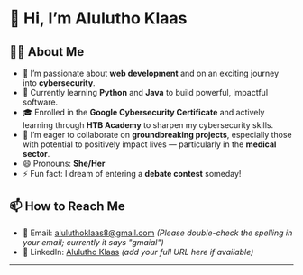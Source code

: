 # 👋 Hi, I’m Alulutho Klaas

## 👩‍💻 About Me
- 🔭 I’m passionate about **web development** and on an exciting journey into **cybersecurity**.
- 🌱 Currently learning **Python** and **Java** to build powerful, impactful software.
- 🎓 Enrolled in the **Google Cybersecurity Certificate** and actively learning through **HTB Academy** to sharpen my cybersecurity skills.
- 💞️ I’m eager to collaborate on **groundbreaking projects**, especially those with potential to positively impact lives — particularly in the **medical sector**.
- 😄 Pronouns: **She/Her**
- ⚡ Fun fact: I dream of entering a **debate contest** someday!

## 📫 How to Reach Me
- 📧 Email: [aluluthoklaas8@gmail.com](mailto:aluluthoklaas8@gmail.com) *(Please double-check the spelling in your email; currently it says "gmaial")*
- 💼 LinkedIn: [Alulutho Klaas](https://www.linkedin.com/in/alulutho-klaas) *(add your full URL here if available)*

---

<!---
alulutho-klaas/alulutho-klaas is a ✨ special ✨ repository because its `README.md` (this file) appears on your GitHub profile.
You can click the Preview link to take a look at your changes.
--->

